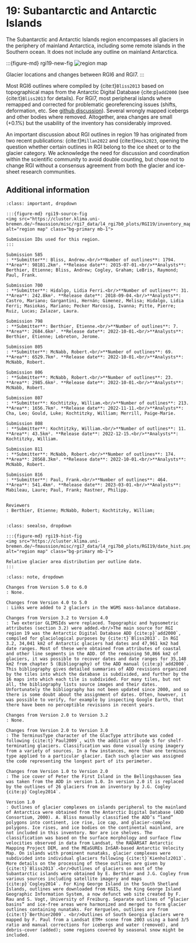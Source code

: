 # 19: Subantarctic and Antarctic Islands

The Subantarctic and Antarctic Islands region encompasses all glaciers in the periphery of mainland Antarctica, including some remote islands in the Southern ocean. It does not include any outline on mainland Antarctica.

:::{figure-md} rgi19-new-fig
<img src="https://cluster.klima.uni-bremen.de/~fmaussion/misc/rgi7_data/l4_rgi7b0_plots/RGI19/isrgi6_map.jpeg" alt="region map" class="bg-primary mb-1">

Glacier locations and changes between RGI6 and RGI7.
:::

Most RGI6 outlines where compiled by {cite:t}`Bliss2013` based on topographical maps from the Antarctic Digital Database {cite:p}`add2000` (see {cite:t}`Bliss2013` for details). For RGI7, most peripheral islands where remapped and corrected for problematic georeferencing issues (shifts, deformation, etc. See [github discussion](https://github.com/GLIMS-RGI/rgi7_scripts/issues/61)). Several wrongly mapped icebergs and other bodies where removed. Altogether, area changes are small (+0.1%) but the usability of the inventory has considerably improved.

An important discussion about RGI outlines in region 19 has originated from two recent publications: {cite:t}`Millan2022` and {cite:t}`Hock2023`, opening the question whether certain outlines in RGI belong to the ice sheet or to the glacier category. We acknowledge the need for discussion and coordination within the scientific community to avoid double counting, but chose not to change RGI without a consensus agreement from both the glacier and ice-sheet research communities. 


## Additional information 

```{admonition} Data sources and analysts
:class: important, dropdown

:::{figure-md} rgi19-source-fig
<img src="https://cluster.klima.uni-bremen.de/~fmaussion/misc/rgi7_data/l4_rgi7b0_plots/RGI19/inventory_map.jpeg" alt="region map" class="bg-primary mb-1">

Submission IDs used for this region.
:::

Submission 585
: **Submitter**: Bliss, Andrew.<br/>**Number of outlines**: 1794. **Area**: 98181.2km². **Release date**: 2015-07-01.<br/>**Analysts**: Berthier, Etienne; Bliss, Andrew; Cogley, Graham; LeBris, Raymond; Paul, Frank.

Submission 700
: **Submitter**: Hidalgo, Lidia Ferri.<br/>**Number of outlines**: 31. **Area**: 242.8km². **Release date**: 2018-09-04.<br/>**Analysts**: Castro, Mariano; Gargantini, Hernán; Gimenez, Melisa; Hidalgo, Lidia Ferri; Masiokas, Mariano; Pecker Marcosig, Ivanna; Pitte, Pierre; Ruiz, Lucas; Zalazar, Laura.

Submission 798
: **Submitter**: Berthier, Etienne.<br/>**Number of outlines**: 7. **Area**: 2684.6km². **Release date**: 2022-10-01.<br/>**Analysts**: Berthier, Etienne; Lebreton, Jerome.

Submission 805
: **Submitter**: McNabb, Robert.<br/>**Number of outlines**: 69. **Area**: 6529.7km². **Release date**: 2022-10-01.<br/>**Analysts**: McNabb, Robert.

Submission 806
: **Submitter**: McNabb, Robert.<br/>**Number of outlines**: 23. **Area**: 2985.6km². **Release date**: 2022-10-01.<br/>**Analysts**: McNabb, Robert.

Submission 807
: **Submitter**: Kochtitzky, William.<br/>**Number of outlines**: 213. **Area**: 1656.7km². **Release date**: 2022-11-11.<br/>**Analysts**: Cha, Leo; Gould, Luke; Kochtitzky, William; Merrill, Paige-Marie.

Submission 808
: **Submitter**: Kochtitzky, William.<br/>**Number of outlines**: 11. **Area**: 43.5km². **Release date**: 2022-12-15.<br/>**Analysts**: Kochtitzky, William.

Submission 811
: **Submitter**: McNabb, Robert.<br/>**Number of outlines**: 174. **Area**: 20568.3km². **Release date**: 2022-10-01.<br/>**Analysts**: McNabb, Robert.

Submission 816
: **Submitter**: Paul, Frank.<br/>**Number of outlines**: 464. **Area**: 541.4km². **Release date**: 2023-03-01.<br/>**Analysts**: Mabileau, Laure; Paul, Frank; Rastner, Philipp.


Reviewers
: Berthier, Etienne; McNabb, Robert; Kochtitzky, William;


```

```{admonition} Outlines date distribution
:class: seealso, dropdown

:::{figure-md} rgi19-hist-fig
<img src="https://cluster.klima.uni-bremen.de/~fmaussion/misc/rgi7_data/l4_rgi7b0_plots/RGI19/date_hist.png" alt="region map" class="bg-primary mb-1">

Relative glacier area distribution per outline date.
:::

```

```{admonition} Version history
:class: note, dropdown

Changes from Version 5.0 to 6.0
: None.

Changes from Version 4.0 to 5.0
: Links were added to 2 glaciers in the WGMS mass-balance database.

Changes from Version 3.2 to Version 4.0
: Two exterior GLIMSIds were replaced. Topographic and hypsometric attributes (section 3.2) were added.<br/>The main source for RGI region 19 was the Antarctic Digital Database ADD {cite:p}`add2000`, compiled for glaciological purposes by {cite:t}`Bliss2013`. In RGI 3.2, 34,041 km2 of Antarctic glaciers had dates and 47,961 km2 had date ranges. Most of these were obtained from attributes of coastal and other line segments in the ADD. Of the remaining 50,866 km2 of glaciers, it was possible to recover dates and date ranges for 35,148 km2 from chapter 5 (Bibliography) of the ADD manual {cite:p}`add2000`. This bibliography gives detailed summaries of ADD revisions organized by the tiles into which the database is subdivided, and further by the 16 maps into which each tile is subdivided. For many tiles, but not all, the bibliography lists source images and their dates. Unfortunately the bibliography has not been updated since 2000, and so there is some doubt about the assignment of dates. Often, however, it was possible to verify, for example by inspecting Google Earth, that there have been no perceptible revisions in recent years.

Changes from Version 2.0 to Version 3.2
: None.

Changes from Version 2.0 to Version 3.0
: The TerminusType character of the GlacType attribute was coded following {cite:t}`Paul2009`, with the addition of code 5 for shelf-terminating glaciers. Classification was done visually using imagery from a variety of sources. In a few instances, more than one terminus type applied to a particular glacier. Each such glacier was assigned the code representing the longest part of its perimeter.

Changes from Version 1.0 to Version 2.0
: The ice cover of Peter the First Island in the Bellingshausen Sea was taken from the ADD in version 1.0. In version 2.0 it is replaced by the outlines of 26 glaciers from an inventory by J.G. Cogley {cite:p}`Cogley2014`.

Version 1.0
: Outlines of glacier complexes on islands peripheral to the mainland of Antarctica were obtained from the Antarctic Digital Database (ADD Consortium, 2000). A. Bliss manually classified the ADD’s “land” polygons into continent, ice rise, ice cap, and glacier-complex polygons. Ice rises, and ice bodies on the continental mainland, are not included in this inventory. Nor are ice shelves. The classification was based on the surface morphology and surface flow velocities observed in data from Landsat, the RADARSAT Antarctic Mapping Project DEM, and the MEaSUREs InSAR-based Antarctic Velocity Map. On islands with prominent nunataks, glacier complexes were subdivided into individual glaciers following {cite:t}`Kienholz2013`. More details on the processing of these outlines are given by {cite:t}`Bliss2013`.<br/>Outlines of glaciers on most of the Subantarctic islands were obtained by E. Berthier and J.G. Cogley from various sources including satellite imagery and maps {cite:p}`Cogley2014`. For King George Island in the South Shetland Islands, outlines were downloaded from KGIS, the King George Island Geographic Information System, a now defunct web site created by F. Rau and S. Vogt, University of Freiburg. Separate outlines of “glacier basins” and ice-free areas were harmonized and merged to form glacier outlines containing nunataks. For Kerguelen, outlines are from {cite:t}`Berthier2009`. <br/>Outlines of South Georgia glaciers were mapped by F. Paul from a Landsat ETM+ scene from 2003 using a band 3/5 ratio and manual corrections for icebergs and water (removed), and debris-cover (added); some regions covered by seasonal snow might be included.

```